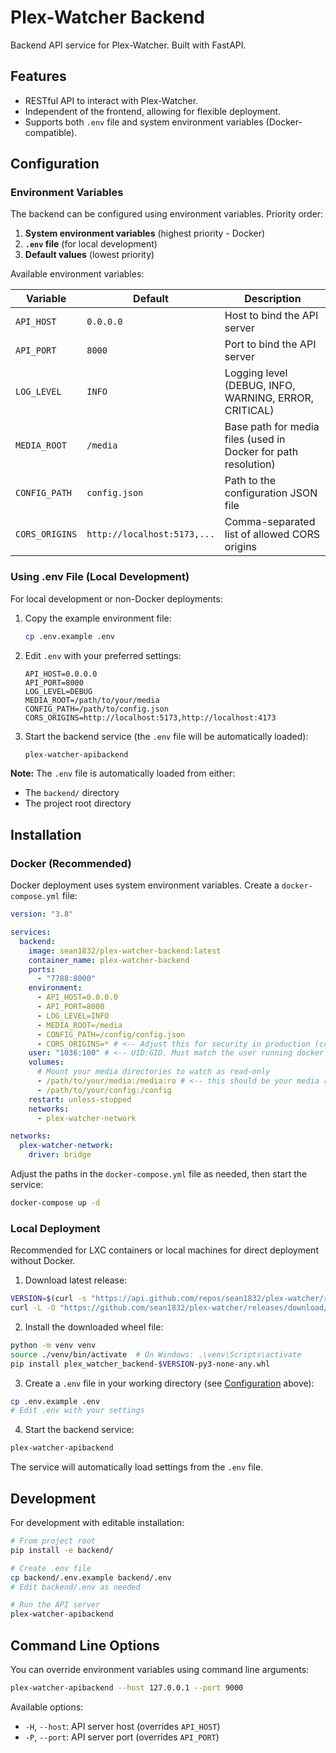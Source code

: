 # Plex-Watcher Backend

Backend API service for Plex-Watcher. Built with FastAPI.

## Features

- RESTful API to interact with Plex-Watcher.
- Independent of the frontend, allowing for flexible deployment.
- Supports both `.env` file and system environment variables (Docker-compatible).

## Configuration

### Environment Variables

The backend can be configured using environment variables. Priority order:

1. **System environment variables** (highest priority - Docker)
2. **`.env` file** (for local development)
3. **Default values** (lowest priority)

Available environment variables:

| Variable       | Default                     | Description                                                    |
| -------------- | --------------------------- | -------------------------------------------------------------- |
| `API_HOST`     | `0.0.0.0`                   | Host to bind the API server                                    |
| `API_PORT`     | `8000`                      | Port to bind the API server                                    |
| `LOG_LEVEL`    | `INFO`                      | Logging level (DEBUG, INFO, WARNING, ERROR, CRITICAL)          |
| `MEDIA_ROOT`   | `/media`                    | Base path for media files (used in Docker for path resolution) |
| `CONFIG_PATH`  | `config.json`               | Path to the configuration JSON file                            |
| `CORS_ORIGINS` | `http://localhost:5173,...` | Comma-separated list of allowed CORS origins                   |

### Using .env File (Local Development)

For local development or non-Docker deployments:

1. Copy the example environment file:

   ```bash
   cp .env.example .env
   ```

2. Edit `.env` with your preferred settings:

   ```env
   API_HOST=0.0.0.0
   API_PORT=8000
   LOG_LEVEL=DEBUG
   MEDIA_ROOT=/path/to/your/media
   CONFIG_PATH=/path/to/config.json
   CORS_ORIGINS=http://localhost:5173,http://localhost:4173
   ```

3. Start the backend service (the `.env` file will be automatically loaded):
   ```bash
   plex-watcher-apibackend
   ```

**Note:** The `.env` file is automatically loaded from either:

- The `backend/` directory
- The project root directory

## Installation

### Docker (Recommended)

Docker deployment uses system environment variables. Create a `docker-compose.yml` file:

```yaml
version: "3.8"

services:
  backend:
    image: sean1832/plex-watcher-backend:latest
    container_name: plex-watcher-backend
    ports:
      - "7788:8000"
    environment:
      - API_HOST=0.0.0.0
      - API_PORT=8000
      - LOG_LEVEL=INFO
      - MEDIA_ROOT=/media
      - CONFIG_PATH=/config/config.json
      - CORS_ORIGINS=* # <-- Adjust this for security in production (comma-separated list)
    user: "1036:100" # <-- UID:GID. Must match the user running docker on your host system.
    volumes:
      # Mount your media directories to watch as read-only
      - /path/to/your/media:/media:ro # <-- this should be your media root which contains Movies, TV Shows, etc.
      - /path/to/your/config:/config
    restart: unless-stopped
    networks:
      - plex-watcher-network

networks:
  plex-watcher-network:
    driver: bridge
```

Adjust the paths in the `docker-compose.yml` file as needed, then start the service:

```bash
docker-compose up -d
```

### Local Deployment

Recommended for LXC containers or local machines for direct deployment without Docker.

1. Download latest release:

```bash
VERSION=$(curl -s "https://api.github.com/repos/sean1832/plex-watcher/releases/latest" | grep '"tag_name":' | sed -E 's/.*"([^"]+)".*/\1/')
curl -L -O "https://github.com/sean1832/plex-watcher/releases/download/$VERSION/plex_watcher_backend-$VERSION-py3-none-any.whl"
```

2. Install the downloaded wheel file:

```bash
python -m venv venv
source ./venv/bin/activate  # On Windows: .\venv\Scripts\activate
pip install plex_watcher_backend-$VERSION-py3-none-any.whl
```

3. Create a `.env` file in your working directory (see [Configuration](#configuration) above):

```bash
cp .env.example .env
# Edit .env with your settings
```

4. Start the backend service:

```bash
plex-watcher-apibackend
```

The service will automatically load settings from the `.env` file.

## Development

For development with editable installation:

```bash
# From project root
pip install -e backend/

# Create .env file
cp backend/.env.example backend/.env
# Edit backend/.env as needed

# Run the API server
plex-watcher-apibackend
```

## Command Line Options

You can override environment variables using command line arguments:

```bash
plex-watcher-apibackend --host 127.0.0.1 --port 9000
```

Available options:

- `-H`, `--host`: API server host (overrides `API_HOST`)
- `-P`, `--port`: API server port (overrides `API_PORT`)
